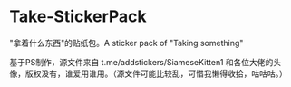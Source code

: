 # Take-StickerPack
"拿着什么东西"的贴纸包。A sticker pack of "Taking something"

基于PS制作，源文件来自 t.me/addstickers/SiameseKitten1 和各位大佬的头像，版权没有，谁爱用谁用。（源文件可能比较乱，可惜我懒得收拾，咕咕咕。）
